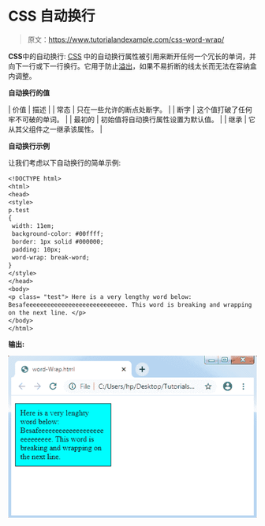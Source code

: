 # CSS 自动换行

> 原文：<https://www.tutorialandexample.com/css-word-wrap/>

**CSS**中的自动换行: [CSS](https://www.tutorialandexample.com/css-tutorial) 中的自动换行属性被引用来断开任何一个冗长的单词，并向下一行或下一行换行。它用于防止[溢出](https://www.tutorialandexample.com/css-overflow)，如果不易折断的线太长而无法在容纳盒内调整。

**自动换行的值**



| 价值 | 描述 |
| 常态 | 只在一些允许的断点处断字。 |
| 断字 | 这个值打破了任何牢不可破的单词。 |
| 最初的 | 初始值将自动换行属性设置为默认值。 |
| 继承 | 它从其父组件之一继承该属性。 |



**自动换行示例**

让我们考虑以下自动换行的简单示例:

```
<!DOCTYPE html>
<html>
<head>
<style>
p.test
{
 width: 11em;
 background-color: #00ffff;
 border: 1px solid #000000;
 padding: 10px;
 word-wrap: break-word;
}
</style>
</head>
<body>
<p class= "test"> Here is a very lengthy word below:
Besafeeeeeeeeeeeeeeeeeeeeeeeeeeee. This word is breaking and wrapping on the next line. </p>
</body>
</html>
```

**输出:**

![CSS Word Wrap](img/e68f32be15b117d810ec7aacb73d2acc.png)